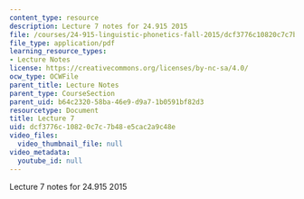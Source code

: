 ```yaml
---
content_type: resource
description: Lecture 7 notes for 24.915 2015
file: /courses/24-915-linguistic-phonetics-fall-2015/dcf3776c10820c7c7b48e5cac2a9c48e_MIT24_915F15_lec7.pdf
file_type: application/pdf
learning_resource_types:
- Lecture Notes
license: https://creativecommons.org/licenses/by-nc-sa/4.0/
ocw_type: OCWFile
parent_title: Lecture Notes
parent_type: CourseSection
parent_uid: b64c2320-58ba-46e9-d9a7-1b0591bf82d3
resourcetype: Document
title: Lecture 7
uid: dcf3776c-1082-0c7c-7b48-e5cac2a9c48e
video_files:
  video_thumbnail_file: null
video_metadata:
  youtube_id: null
---
```

Lecture 7 notes for 24.915 2015